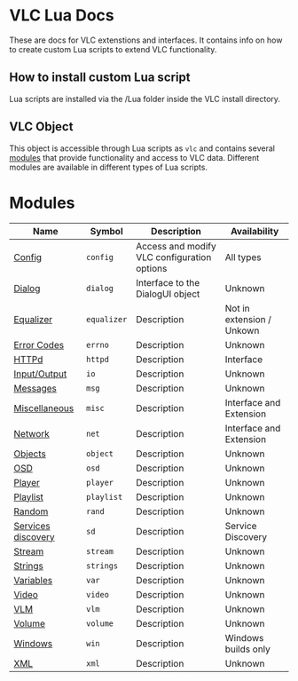 # VLC Lua Docs
These are docs for VLC extenstions and interfaces. It contains info on how to create custom Lua scripts to extend VLC functionality.

## How to install custom Lua script
Lua scripts are installed via the /Lua folder inside the VLC install directory.

## VLC Object
This object is accessible through Lua scripts as `vlc` and contains several [modules](https://verghost.com/vlc-lua-docs/modules) that provide functionality and access to VLC data. Different modules are available in different types of Lua scripts.
# Modules
Name | Symbol | Description | Availability
---- | ------ | ----------- | ------------
[Config](https://verghost.com/vlc-lua-docs/modules/config) | `config` | Access and modify VLC configuration options | All types
[Dialog](https://verghost.com/vlc-lua-docs/modules/dialog) | `dialog` | Interface to the DialogUI object | Unknown
[Equalizer](https://verghost.com/vlc-lua-docs/modules/equalizer) | `equalizer` | Description | Not in extension / Unkown
[Error Codes](https://verghost.com/vlc-lua-docs/modules/errno) | `errno` | Description | Unknown
[HTTPd](https://verghost.com/vlc-lua-docs/modules/httpd)  | `httpd` | Description | Interface
[Input/Output](https://verghost.com/vlc-lua-docs/modules/io)  | `io` | Description | Unknown
[Messages](https://verghost.com/vlc-lua-docs/modules/msg)  | `msg` | Description | Unknown
[Miscellaneous](https://verghost.com/vlc-lua-docs/modules/misc)  | `misc` | Description | Interface and Extension
[Network](https://verghost.com/vlc-lua-docs/modules/net)  | `net` | Description | Interface and Extension
[Objects](https://verghost.com/vlc-lua-docs/modules/object)  | `object` | Description | Unknown
[OSD](https://verghost.com/vlc-lua-docs/modules/osd)  | `osd` | Description | Unknown
[Player](https://verghost.com/vlc-lua-docs/modules/player)  | `player` | Description | Unknown
[Playlist](https://verghost.com/vlc-lua-docs/modules/playlist)  | `playlist` | Description | Unknown
[Random](https://verghost.com/vlc-lua-docs/modules/rand)  | `rand` | Description | Unknown
[Services discovery](https://verghost.com/vlc-lua-docs/modules/sd)  | `sd` | Description | Service Discovery
[Stream](https://verghost.com/vlc-lua-docs/modules/stream)  | `stream` | Description | Unknown
[Strings](https://verghost.com/vlc-lua-docs/modules/strings)  | `strings` | Description | Unknown
[Variables](https://verghost.com/vlc-lua-docs/modules/var)  | `var` | Description | Unknown
[Video](https://verghost.com/vlc-lua-docs/modules/video)  | `video` | Description | Unknown
[VLM](https://verghost.com/vlc-lua-docs/modules/vlm)  | `vlm` | Description | Unknown
[Volume](https://verghost.com/vlc-lua-docs/modules/volume)  | `volume` | Description | Unknown
[Windows](https://verghost.com/vlc-lua-docs/modules/win)  | `win` | Description | Windows builds only
[XML](https://verghost.com/vlc-lua-docs/modules/xml)  | `xml` | Description | Unknown


